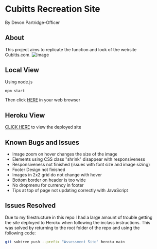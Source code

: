 # Cubitts Recreation Site
By Devon Partridge-Officer

## About
This project aims to replicate the function and look of the website Cubitts.com.
![image](https://pbs.twimg.com/media/FHyIxdlWQAQONkT.jpg)


## Local View

Using node.js

```bash
npm start
```
Then click [HERE](http://localhost:3000/) in your web browser

## Heroku View

[CLICK HERE](https://cubitts-site-devon.herokuapp.com/) to view the deployed site

## Known Bugs and Issues
- Image zoom on hover changes the size of the image
- Elements using CSS class "shrink" disappear with responsiveness
- Responsiveness not finished (issues with font size and image sizing)
- Footer Design not finished
- Images in 2x2 grid do not change with hover
- Bottom border on header is too wide
- No dropmenu for currency in footer
- Tips at top of page not updating correctly with JavaScript

## Issues Resolved

Due to my filestructure in this repo I had a large amount of trouble getting the site deployed to Heroku when following the inclass instructions. This was solved by returning to the root folder of the repo and using the following code:

```bash
git subtree push --prefix "Assessment Site" heroku main
```
